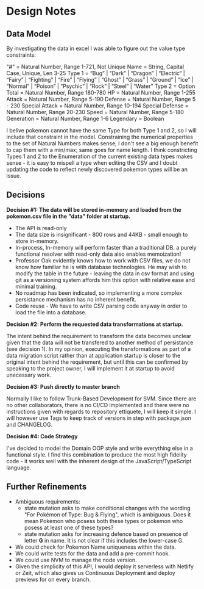 # Design Notes

## Data Model

By investigating the data in excel I was able to figure out the value type constraints:

"#" = Natural Number, Range 1-721, Not Unique
Name = String, Capital Case, Unique, Len 3-25
Type 1 = “Bug” | “Dark” | “Dragon” | “Electric“ | “Fairy” | “Fighting” | “Fire” | “Flying” | “Ghost” | “Grass” | “Ground” | “Ice” | “Normal” | “Poison” | “Psychic” | “Rock” | “Steel” | “Water”
Type 2 = Option<typeof Type1>
Total = Natural Number, Range 180-780
HP = Natural Number, Range 1-255
Attack = Natural Number, Range 5-190
Defense = Natural Number, Range 5 - 230
Special Attack = Natural Number, Range 10-194
Special Defense = Natural Number, Range 20-230
Speed = Natural Number, Range 5-180
Generation = Natural Number, Range 1-6
Legendary = Boolean

I belive pokemon cannot have the same Type for both Type 1 and 2, so I will include that constraint in the model. Constraining the numerical properties to the set of Natural Numbers makes sense, I don't see a big enough benefit to cap them with a min/max; same goes for name length. I think constricting Types 1 and 2 to the Enumeration of the current existing data types makes sense - it is easy to mispell a type when editing the CSV and I doubt updating the code to reflect newly discovered pokemon types will be an issue.

## Decisions

**Decision #1: The data will be stored in-memory and loaded from the pokemon.csv file in the "data" folder at startup.**

- The API is read-only
- The data size is insignificant - 800 rows and 44KB - small enough to store in-memory.
- In-process, In-memory will perform faster than a traditional DB. a purely functional resolver with read-only data also enables memoization!
- Professor Oak evidently knows how to work with CSV files, we do not know how familiar he is with database technologies. He may wish to modify the table in the future - leaving the data in csv format and using git as a versioning system affords him this option with relative ease and minimal training.
- No roadmap has been indicated, so implementing a more complex persistance mechanism has no inherent benefit.
- Code reuse - We have to write CSV parsing code anyway in order to load the file into a database.

**Decision #2: Perform the requested data transformations at startup.**

The intent behind the requirement to transform the data becomes unclear given that the data will not be transfered to another method of persistance (see decision 1). In my opinion, executing the transformations as part of a data migration script rather than at application startup is closer to the original intent behind the requirement, but until this can be confirmed by speaking to the project owner, I will implement it at startup to avoid unecessary work.

**Decision #3: Push directly to master branch**

Normally I like to follow Trunk-Based Development for SVM. Since there are no other collaborators, there is no CI/CD implemented and there were no instructions given with regards to repository ettiquete, I will keep it simple. I will however use Tags to keep track of versions in step with package.json and CHANGELOG.

**Decision #4: Code Strategy**

I've decided to model the Domain OOP style and write everything else in a functional style.
I find this combination to produce the most high fidelity code - it works well with the inherent design of the JavaScript/TypeScript language.

## Further Refinements

- Ambiguous requirements:
  - state mutation asks to make conditional changes with the wording "For Pokémon of Type: Bug & Flying", which is ambiguous. Does it mean Pokemon who posess both these types or pokemon who posess at least one of these types?
  - state mutation asks for increasing defence based on presence of letter **G** in name. It is not clear if this includes the lower-case G.
- We could check for Pokemon Name uniqueness within the data.
- We could write tests for the data and add a pre-commit hook.
- We could use NVM to manage the node version.
- Given the simplicity of this API, I would deploy it serverless with Netlify or Zeit, which also gives us Continuous Deployment and deploy previews for on every branch.
